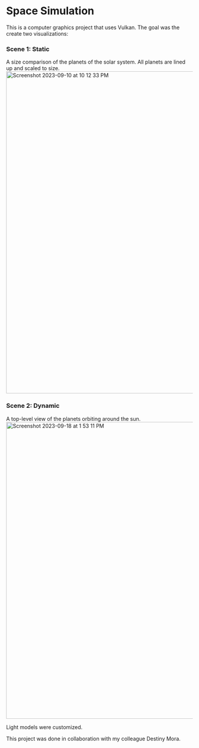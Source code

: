 # Space Simulation
This is a computer graphics project that uses Vulkan. The goal was the create two visualizations:

### **Scene 1: Static** 
A size comparison of the planets of the solar system. All planets are lined up and scaled to size.
<img width="868" alt="Screenshot 2023-09-10 at 10 12 33 PM" src="https://github.com/dmora4/space_project/assets/38199805/a0a6cca2-f607-4ece-becb-a1a212b0417f">

### **Scene 2: Dynamic** 
A top-level view of the planets orbiting around the sun. 
<img width="800" alt="Screenshot 2023-09-18 at 1 53 11 PM" src="https://github.com/dmora4/space_project/assets/38199805/7691f2a9-a0a4-4fd0-8184-e7d9474030e4">

Light models were customized. 

This project was done in collaboration with my colleague Destiny Mora.
